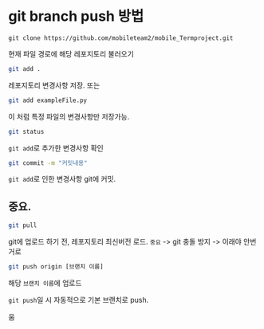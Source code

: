 # git branch push 방법

``` bach
git clone https://github.com/mobileteam2/mobile_Termproject.git
```
현재 파일 경로에 해당 레포지토리 불러오기

```bash
git add .
```
레포지토리 변경사항 저장. 
또는

``` bash
git add exampleFile.py
```
이 처럼 특정 파일의 변경사항만 저장가능.

``` bash
git status
```
`git add`로 추가한 변경사항 확인 


```bash
git commit -m "커밋내용"
```
`git add`로 인한 변경사항 git에 커밋.

## 중요.
```bash
git pull
```
git에 업로드 하기 전, 레포지토리 최신버전 로드. 
`중요` -> git 충돌 방지 -> 이래야 안번거로

```bash
git push origin [브랜치 이름]
```
해당 `브랜치 이름`에 업로드

`git push`일 시 자동적으로 기본 브랜치로 push.


움
